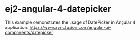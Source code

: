 # ej2-angular-4-datepicker
This example demonstrates the usage of DatePicker in Angular 4 application.   https://www.syncfusion.com/angular-ui-components/datepicker
